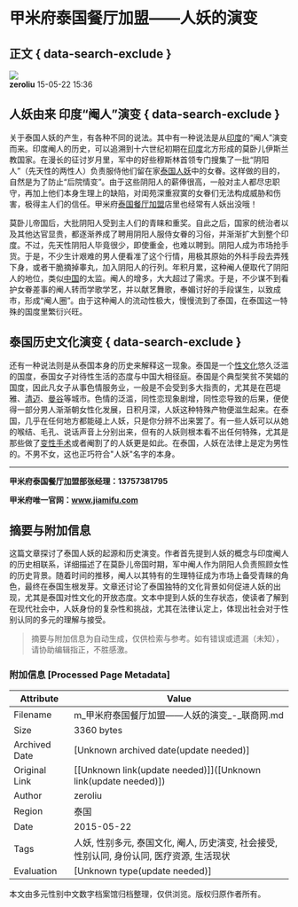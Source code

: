 # 甲米府泰国餐厅加盟——人妖的演变

## 正文 { data-search-exclude }


![](http://www.linkshop.com.cn/club/uploadFiles/face/u-671120_20153.png)  
**zeroliu** 15-05-22 15:36 

## 人妖由来 印度“阉人”演变 { data-search-exclude }

关于泰国人妖的产生，有各种不同的说法。其中有一种说法是从[印度](http://baike.haosou.com/doc/1889706.html)的“阉人”演变而来。印度阉人的历史，可以追溯到十六世纪初期在[印度](http://baike.haosou.com/doc/1889706.html)北方形成的莫卧儿伊斯兰教国家。在漫长的征讨岁月里，军中的好些穆斯林首领专门搜集了一批“阴阳人”（先天性的两性人）负责服侍他们留在家[泰国人妖](http://i7.qhimg.com/t019586b87fd3768da5.jpg)中的女眷。这样做的目的，自然是为了防止“后院情变”。由于这些阴阳人的薪俸很高，一般对主人都尽忠职守，再加上他们本身生理上的缺陷，对闺苑深重寂寞的女眷们无法构成威胁和伤害，极得主人们的信任。甲米府[泰国餐厅加盟](http://www.jiamifu.com)店里也经常有人妖出没哦！

莫卧儿帝国后，大批阴阳人受到主人们的青睐和重奖。自此之后，国家的统治者以及其他达官显贵，都逐渐养成了聘用阴阳人服侍女眷的习俗，并渐渐扩大到整个印度。不过，先天性阴阳人毕竟很少，即使重金，也难以聘到。阴阳人成为市场抢手货。于是，不少生计艰难的男人便看准了这个行情，用极其原始的外科手段去弄残下身，或者干脆摘掉睾丸，加入阴阳人的行列。年积月累，这种阉人便取代了阴阳人的地位，类似[中国](http://baike.haosou.com/doc/1279856.html)的太监。阉人的增多，大大超过了需求。于是，不少谋不到看护女眷差事的阉人转而学歌学艺，并以献艺舞歌，奉媚讨好的手段谋生，以致成市，形成“阉人圈”。由于这种阉人的流动性极大，慢慢流到了泰国，在泰国这一特殊的国度里繁衍兴旺。

## 泰国历史文化演变 { data-search-exclude }

还有一种说法则是从泰国本身的历史来解释这一现象。泰国是一个[性文化](http://baike.haosou.com/doc/1628232.html)悠久泛滥的国度，泰国女子对待性生活的态度与中国大相径庭。泰国是个典型笑贫不笑娼的国度，因此凡女子从事色情服务业，一般是不会受到多大指责的，尤其是在芭堤雅、[清迈](http://baike.haosou.com/doc/85029.html)、[曼谷](http://baike.haosou.com/doc/1839504.html)等城市。色情的泛滥，同性恋现象剧增，同性恋导致的后果，便使得一部分男人渐渐朝女性化发展，日积月深，人妖这种特殊产物便滋生起来。在泰国，几乎在任何地方都能碰上人妖，只是你分辨不出来罢了。有一些人妖可以从她的喉结、毛孔、说话声音上分别出来，但有的人妖则根本看不出任何特殊，尤其是那些做了[变性手术](http://baike.haosou.com/doc/1767973.html)或者阉割了的人妖更是如此。在泰国，人妖在法律上是定为男性的。不男不女，这也正巧符合"人妖"名字的本身。

---

**甲米府泰国餐厅加盟部张经理：13757381795**

**甲米府唯一官网：www.jiamifu.com**
<!-- tcd_original_link http://m.linkshop.com/bbs/show.aspx?id=663298&from=web -->


## 摘要与附加信息

<!-- tcd_abstract -->
这篇文章探讨了泰国人妖的起源和历史演变。作者首先提到人妖的概念与印度阉人的历史相联系，详细描述了在莫卧儿帝国时期，军中阉人作为阴阳人负责照顾女性的历史背景。随着时间的推移，阉人以其特有的生理特征成为市场上备受青睐的角色，最终在泰国生根发芽。文章还讨论了泰国独特的文化背景如何促进人妖的出现，尤其是泰国对性文化的开放态度。文本中提到人妖的生存状态，使读者了解到在现代社会中，人妖身份的复杂性和挑战，尤其在法律认定上，体现出社会对于性别认同的多元的理解与接受。
<!-- tcd_abstract_end -->

> 摘要与附加信息为自动生成，仅供检索与参考。如有错误或遗漏（未知），请协助编辑指正，不胜感激。

### 附加信息 [Processed Page Metadata]

| Attribute       | Value                                  |
|-----------------|----------------------------------------|
| Filename        | m_甲米府泰国餐厅加盟——人妖的演变_-_联商网.md                             |
| Size            | 3360 bytes                           |
| Archived Date   | [Unknown archived date(update needed)]                             |
| Original Link   | [[Unknown link(update needed)]]([Unknown link(update needed)])                       |
| Author          | zeroliu                               |
| Region          | 泰国                               |
| Date            | 2015-05-22                                 |
| Tags            | 人妖, 性别多元, 泰国文化, 阉人, 历史演变, 社会接受, 性别认同, 身份认同, 医疗资源, 生活现状                                 |
| Evaluation            | [Unknown type(update needed)]                                 |
<!-- tcd_table_end -->

本文由多元性别中文数字档案馆归档整理，仅供浏览。版权归原作者所有。
